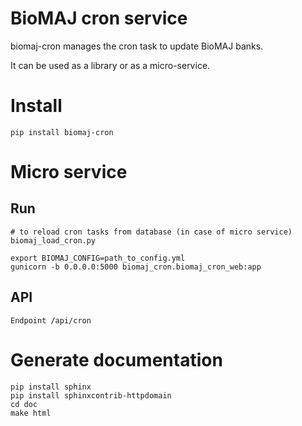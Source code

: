 # BioMAJ cron service

biomaj-cron manages the cron task to update BioMAJ banks.

It can be used as a library or as a micro-service.

# Install

    pip install biomaj-cron

# Micro service

## Run

    # to reload cron tasks from database (in case of micro service)
    biomaj_load_cron.py

    export BIOMAJ_CONFIG=path_to_config.yml
    gunicorn -b 0.0.0.0:5000 biomaj_cron.biomaj_cron_web:app

## API

    Endpoint /api/cron


# Generate documentation

    pip install sphinx
    pip install sphinxcontrib-httpdomain
    cd doc
    make html
